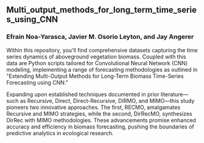 ## Multi_output_methods_for_long_term_time_series_using_CNN
### Efrain Noa-Yarasca, Javier M. Osorio Leyton, and Jay Angerer

Within this repository, you'll find comprehensive datasets capturing the time series dynamics of aboveground vegetation biomass. Coupled with this data are Python scripts tailored for Convolutional Neural Network (CNN) modeling, implementing a range of forecasting methodologies as outlined in "Extending Multi-Output Methods for Long-Term Biomass Time-Series Forecasting using CNN." 

Expanding upon established techniques documented in prior literature—such as Recursive, Direct, Direct-Recursive, DIRMO, and MIMO—this study pioneers two innovative approaches. The first, RECMO, amalgamates Recursive and MIMO strategies, while the second, DirRecMO, synthesizes DirRec with MIMO methodologies. These advancements promise enhanced accuracy and efficiency in biomass forecasting, pushing the boundaries of predictive analytics in ecological research.
